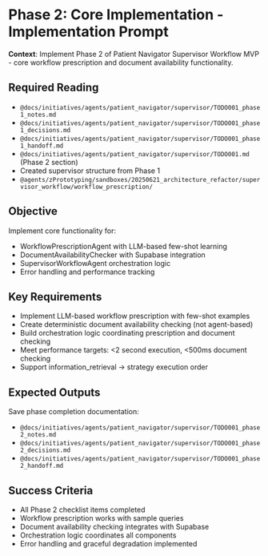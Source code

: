 # Phase 2: Core Implementation - Implementation Prompt

**Context**: Implement Phase 2 of Patient Navigator Supervisor Workflow MVP - core workflow prescription and document availability functionality.

## Required Reading
- `@docs/initiatives/agents/patient_navigator/supervisor/TODO001_phase1_notes.md`
- `@docs/initiatives/agents/patient_navigator/supervisor/TODO001_phase1_decisions.md`
- `@docs/initiatives/agents/patient_navigator/supervisor/TODO001_phase1_handoff.md`
- `@docs/initiatives/agents/patient_navigator/supervisor/TODO001.md` (Phase 2 section)
- Created supervisor structure from Phase 1
- `@agents/zPrototyping/sandboxes/20250621_architecture_refactor/supervisor_workflow/workflow_prescription/`

## Objective
Implement core functionality for:
- WorkflowPrescriptionAgent with LLM-based few-shot learning
- DocumentAvailabilityChecker with Supabase integration
- SupervisorWorkflowAgent orchestration logic
- Error handling and performance tracking

## Key Requirements
- Implement LLM-based workflow prescription with few-shot examples
- Create deterministic document availability checking (not agent-based)
- Build orchestration logic coordinating prescription and document checking
- Meet performance targets: <2 second execution, <500ms document checking
- Support information_retrieval → strategy execution order

## Expected Outputs
Save phase completion documentation:
- `@docs/initiatives/agents/patient_navigator/supervisor/TODO001_phase2_notes.md`
- `@docs/initiatives/agents/patient_navigator/supervisor/TODO001_phase2_decisions.md`
- `@docs/initiatives/agents/patient_navigator/supervisor/TODO001_phase2_handoff.md`

## Success Criteria
- All Phase 2 checklist items completed
- Workflow prescription works with sample queries
- Document availability checking integrates with Supabase
- Orchestration logic coordinates all components
- Error handling and graceful degradation implemented